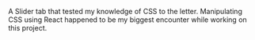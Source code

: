 A Slider tab that tested my knowledge of CSS to the letter. Manipulating CSS using React happened to be my biggest encounter while working on this project.

